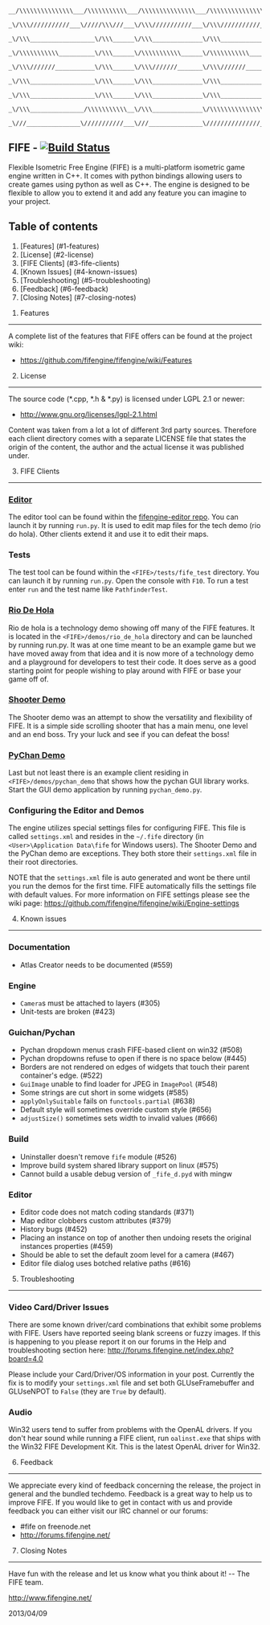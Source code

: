```
__/\\\\\\\\\\\\\\\___/\\\\\\\\\\\___/\\\\\\\\\\\\\\\___/\\\\\\\\\\\\\\\_        
 _\/\\\///////////___\/////\\\///___\/\\\///////////___\/\\\///////////__       
  _\/\\\__________________\/\\\______\/\\\______________\/\\\_____________      
   _\/\\\\\\\\\\\__________\/\\\______\/\\\\\\\\\\\______\/\\\\\\\\\\\_____     
    _\/\\\///////___________\/\\\______\/\\\///////_______\/\\\///////______    
     _\/\\\__________________\/\\\______\/\\\______________\/\\\_____________   
      _\/\\\__________________\/\\\______\/\\\______________\/\\\_____________  
       _\/\\\_______________/\\\\\\\\\\\__\/\\\______________\/\\\\\\\\\\\\\\\_ 
        _\///_______________\///////////___\///_______________\///////////////__
```
        
FIFE - [![Build Status](https://travis-ci.org/fifengine/fifengine.png?branch=master)](https://travis-ci.org/fifengine/fifengine)
------------
Flexible Isometric Free Engine (FIFE) is a multi-platform isometric game engine 
written in C++. It comes with python bindings allowing users to create games 
using python as well as C++. The engine is designed to be flexible to allow you
to extend it and add any feature you can imagine to your project.


Table of contents
-----------------
1. [Features]        (#1-features)
2. [License]         (#2-license)
3. [FIFE Clients]    (#3-fife-clients)
4. [Known Issues]    (#4-known-issues)
5. [Troubleshooting] (#5-troubleshooting)
6. [Feedback]        (#6-feedback)
7. [Closing Notes]   (#7-closing-notes)


1) Features
-----------
A complete list of the features that FIFE offers can be found at the project 
wiki:
 * https://github.com/fifengine/fifengine/wiki/Features


2) License
----------
The source code (*.cpp, *.h & *.py) is licensed under LGPL 2.1 or newer:
 * http://www.gnu.org/licenses/lgpl-2.1.html

Content was taken from a lot a lot of different 3rd party sources. Therefore 
each client directory comes with a separate LICENSE file that states the origin
of the content, the author and the actual license it was published under.


3) FIFE Clients
---------------

### [Editor](https://github.com/fifengine/fifengine-editor)
The editor tool can be found within the [fifengine-editor repo](https://github.com/fifengine/fifengine-editor). You
can launch it by running `run.py`. It is used to edit map files for the tech
demo (rio do hola).  Other clients extend it and use it to edit their maps.
  
### Tests
The test tool can be found within the `<FIFE>/tests/fife_test` directory. You
can launch it by running `run.py`. Open the console with `F10`. To run a test
enter `run` and the test name like `PathfinderTest`.

### [Rio De Hola](https://github.com/fifengine/fifengine-demos/tree/master/rio_de_hola)
Rio de hola is a technology demo showing off many of the FIFE features.  It is 
located in the `<FIFE>/demos/rio_de_hola` directory and can be launched by 
running run.py.  It was at one time meant to be an example game but we have 
moved away from that idea and it is now more of a technology demo and a 
playground for developers to test their code.  It does serve as a good starting
point for people wishing to play around with FIFE or base your game off of.

### [Shooter Demo](https://github.com/fifengine/fifengine-demos/tree/master/shooter)
The Shooter demo was an attempt to show the versatility and flexibility of FIFE.
It is a simple side scrolling shooter that has a main menu, one level and an
end boss.  Try your luck and see if you can defeat the boss!

### [PyChan Demo](https://github.com/fifengine/fifengine-demos/tree/master/pychan_demo)
Last but not least there is an example client residing in 
`<FIFE>/demos/pychan_demo` that shows how the pychan GUI library works.
Start the GUI demo application by running `pychan_demo.py`.

### Configuring the Editor and Demos
The engine utilizes special settings files for configuring FIFE. This file is 
called `settings.xml` and resides in the `~/.fife` directory (in 
`<User>\Application Data\fife` for Windows users).  The Shooter Demo and the
PyChan demo are exceptions.  They both store their `settings.xml` file in their
root directories.

NOTE that the `settings.xml` file is auto generated and wont be there until you
run the demos for the first time.  FIFE automatically fills the settings file
with default values.  For more information on FIFE settings please see the 
wiki page: https://github.com/fifengine/fifengine/wiki/Engine-settings


4) Known issues
---------------
### Documentation
 * Atlas Creator needs to be documented (#559)

### Engine
 * `Camera`s must be attached to layers (#305)
 * Unit-tests are broken (#423)

### Guichan/Pychan
 * Pychan dropdown menus crash FIFE-based client on win32 (#508)
 * Pychan dropdowns refuse to open if there is no space below (#445)
 * Borders are not rendered on edges of widgets that touch their parent 
   container's edge. (#522)
 * `GuiImage` unable to find loader for JPEG in `ImagePool` (#548)
 * Some strings are cut short in some widgets (#585)
 * `applyOnlySuitable` fails on `functools.partial` (#638)
 * Default style will sometimes override custom style (#656)
 * `adjustSize()` sometimes sets width to invalid values (#666)

### Build
 * Uninstaller doesn't remove `fife` module (#526)
 * Improve build system shared library support on linux (#575)
 * Cannot build a usable debug version of `_fife_d.pyd` with mingw

### Editor
 * Editor code does not match coding standards (#371)
 * Map editor clobbers custom attributes (#379)
 * History bugs (#452)
 * Placing an instance on top of another then undoing resets the original 
   instances properties (#459)
 * Should be able to set the default zoom level for a camera (#467)
 * Editor file dialog uses botched relative paths (#616)


5) Troubleshooting
------------------

### Video Card/Driver Issues
There are some known driver/card combinations that exhibit some problems with
FIFE.  Users have reported seeing blank screens or fuzzy images.  If this is
happening to you please report it on our forums in the Help and troubleshooting
section here: http://forums.fifengine.net/index.php?board=4.0

Please include your Card/Driver/OS information in your post.  Currently the fix
is to modify your `settings.xml` file and set both GLUseFramebuffer and GLUseNPOT
to `False` (they are `True` by default).

### Audio
Win32 users tend to suffer from problems with the OpenAL drivers. If you don't 
hear sound while running a FIFE client, run `oalinst.exe` that ships with the
Win32 FIFE Development Kit.  This is the latest OpenAL driver for Win32.


6) Feedback
-----------
We appreciate every kind of feedback concerning the release, the project in 
general and the bundled techdemo. Feedback is a great way to help us to improve 
FIFE. If you would like to get in contact with us and provide feedback you can 
either visit our IRC channel or our forums:
 * #fife on freenode.net
 * http://forums.fifengine.net/


7) Closing Notes
----------------
Have fun with the release and let us know what you think about it!
-- The FIFE team.

http://www.fifengine.net/

2013/04/09

